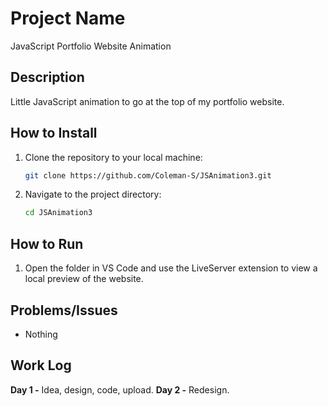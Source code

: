 # Project Name
JavaScript Portfolio Website Animation

## Description
Little JavaScript animation to go at the top of my portfolio website.

## How to Install
1. Clone the repository to your local machine:
    ```bash
    git clone https://github.com/Coleman-S/JSAnimation3.git
    ```
2. Navigate to the project directory:
    ```bash
    cd JSAnimation3
    ```

## How to Run
1. Open the folder in VS Code and use the LiveServer extension to view a local preview of the website.

## Problems/Issues
- Nothing

## Work Log
**Day 1 -** Idea, design, code, upload.
**Day 2 -** Redesign.